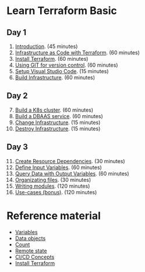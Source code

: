 # Learn Terraform Basic


## Day 1

1. [Introduction](introduction.md). (45 minutes)
2. [Infrastructure as Code with Terraform](infrastructure-as-code-with-terraform.md). (60 minutes)
3. [Install Terraform](install-terraform.md). (60 minutes)
4. [Using GIT for version control](using-git-for-version-control.md). (60 minutes)
5. [Setup Visual Studio Code](visual-studio-code.md). (15 minutes)
6. [Build Infrastructure](build-infrastructure.md). (60 minutes)


## Day 2

7. [Build a K8s cluster](build-infrastructure-k8s-cluster.md). (60 minutes)
8. [Build a DBAAS service](build-infrastructure-dbaas.md). (60 minutes)
9. [Change Infrastructure](change-infrastructure.md). (15 minutes)
10. [Destroy Infrastructure](destroy-infrastructure.md). (15 minutes)

## Day 3

11. [Create Resource Dependencies](create-resource-dependencies.md). (30 minutes)
12. [Define Input Variables](define-input-variables.md). (60 minutes)
13. [Query Data with Output Variables](query-data-with-output-variables.md). (60 minutes)
14. [Organizating files](organizing-files.md). (30 minutes)
15. [Writing modules](writing-modules.md). (120 minutes)
16. [Use-cases (bonus)](use-cases.md). (120 minutes)

# Reference material

- [Variables](variables.md)
- [Data objects](data.md)
- [Count](count.md)
- [Remote state](remote-state.md)
- [CI/CD Concepts](ci-cd-concepts.md)
- [Install Terraform](install-terraform.md)
